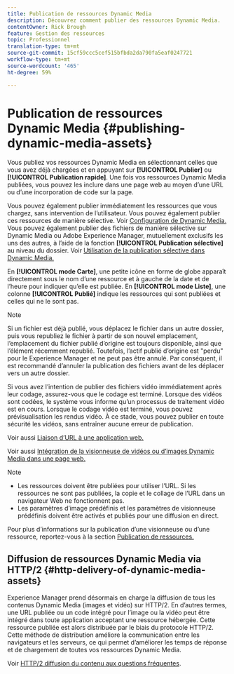 ```yaml
---
title: Publication de ressources Dynamic Media
description: Découvrez comment publier des ressources Dynamic Media.
contentOwner: Rick Brough
feature: Gestion des ressources
topic: Professionnel
translation-type: tm+mt
source-git-commit: 15cf59ccc5cef515bfbda2da790fa5eaf0247721
workflow-type: tm+mt
source-wordcount: '465'
ht-degree: 59%

---
```



# Publication de ressources Dynamic Media {#publishing-dynamic-media-assets}

Vous publiez vos ressources Dynamic Media en sélectionnant celles que vous avez déjà chargées et en appuyant sur **[!UICONTROL Publier]** ou **[!UICONTROL Publication rapide]**. Une fois vos ressources Dynamic Media publiées, vous pouvez les inclure dans une page web au moyen d’une URL ou d’une incorporation de code sur la page.

Vous pouvez également publier immédiatement les ressources que vous chargez, sans intervention de l’utilisateur. Vous pouvez également publier ces ressources de manière sélective. Voir [Configuration de Dynamic Media.](config-dm.md) Vous pouvez également publier des fichiers de manière sélective sur Dynamic Media ou Adobe Experience Manager, mutuellement exclusifs les uns des autres, à l’aide de la fonction  **[!UICONTROL Publication sélective]** au niveau du dossier. Voir [Utilisation de la publication sélective dans Dynamic Media.](/help/assets/dynamic-media/selective-publishing.md)

En **[!UICONTROL mode Carte]**, une petite icône en forme de globe apparaît directement sous le nom d’une ressource et à gauche de la date et de l’heure pour indiquer qu’elle est publiée. En **[!UICONTROL mode Liste]**, une colonne **[!UICONTROL Publié]** indique les ressources qui sont publiées et celles qui ne le sont pas.

>[!NOTE]
>
>Si un fichier est déjà publié, vous déplacez le fichier dans un autre dossier, puis vous republiez le fichier à partir de son nouvel emplacement, l’emplacement du fichier publié d’origine est toujours disponible, ainsi que l’élément récemment republié. Toutefois, l’actif publié d’origine est &quot;perdu&quot; pour le Experience Manager et ne peut pas être annulé. Par conséquent, il est recommandé d’annuler la publication des fichiers avant de les déplacer vers un autre dossier.

Si vous avez l’intention de publier des fichiers vidéo immédiatement après leur codage, assurez-vous que le codage est terminé. Lorsque des vidéos sont codées, le système vous informe qu’un processus de traitement vidéo est en cours. Lorsque le codage vidéo est terminé, vous pouvez prévisualisation les rendus vidéo. À ce stade, vous pouvez publier en toute sécurité les vidéos, sans entraîner aucune erreur de publication.

Voir aussi [Liaison d’URL à une application web.](linking-urls-to-yourwebapplication.md)

Voir aussi [Intégration de la visionneuse de vidéos ou d’images Dynamic Media dans une page web.](embed-code.md)

>[!NOTE]
>
>* Les ressources doivent être publiées pour utiliser l’URL. Si les ressources ne sont pas publiées, la copie et le collage de l’URL dans un navigateur Web ne fonctionnent pas.
>* Les paramètres d’image prédéfinis et les paramètres de visionneuse prédéfinis doivent être activés et publiés pour une diffusion en direct.

>



Pour plus d’informations sur la publication d’une visionneuse ou d’une ressource, reportez-vous à la section [Publication de ressources.](/help/assets/manage-digital-assets.md)

## Diffusion de ressources Dynamic Media via HTTP/2  {#http-delivery-of-dynamic-media-assets}

Experience Manager prend désormais en charge la diffusion de tous les contenus Dynamic Media (images et vidéo) sur HTTP/2. En d’autres termes, une URL publiée ou un code intégré pour l’image ou la vidéo peut être intégré dans toute application acceptant une ressource hébergée. Cette ressource publiée est alors distribuée par le biais du protocole HTTP/2. Cette méthode de distribution améliore la communication entre les navigateurs et les serveurs, ce qui permet d’améliorer les temps de réponse et de chargement de toutes vos ressources Dynamic Media.

Voir [HTTP/2 diffusion du contenu aux questions fréquentes](/help/assets/dynamic-media/http2faq.md).

<!--this md file used to reside under sites-administering-->
